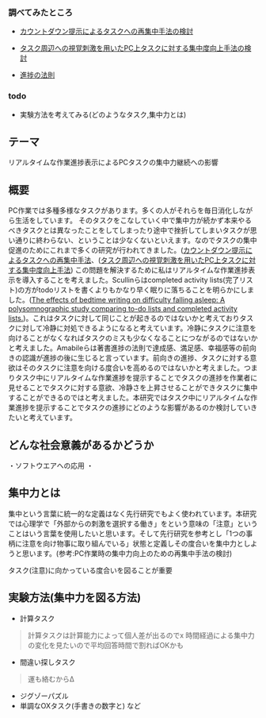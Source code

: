 ### 調べてみたところ
* [カウントダウン提示によるタスクへの再集中手法の検討](https://dl.nkmr-lab.org/papers/322)
* [タスク周辺への視覚刺激を用いたPC上タスクに対する集中度向上手法の検討](https://dl.nkmr-lab.org/papers/333)

* [進捗の法則](
https://books.google.co.jp/books?hl=ja&lr=lang_ja|lang_en&id=7YgGqk3pD3oC&oi=fnd&pg=PP8&dq=The+Progress+Principle,+2011&ots=8mYedT-QDT&sig=gKt9PSpAbv49mapSeq47W_kWpd0#v=onepage&q&f=false)

### todo
<!-- - これまで行われてきた集中力研究について調べる -->
<!-- - なぜ作業進捗表示が集中力につながるか示す(冷静さはいけた) -->
<!-- - この研究の社会的意義について考える -->
<!-- - 研究の概要をきちんと論理立てできるように考える -->
<!-- - whyで問うてみる -->
- 実験方法を考えてみる(どのようなタスク,集中力とは)
<!-- - 冷静、モチベーションがなぜ集中力につながるか -->
<!-- - 注意とは何か -->

## テーマ
リアルタイムな作業進捗表示によるPCタスクの集中力継続への影響

## 概要
PC作業では多種多様なタスクがあります。多くの人がそれらを毎日消化しながら生活をしています。
そのタスクをこなしていく中で集中力が続かず本来やるべきタスクとは異なったことをしてしまったり途中で挫折してしまいタスクが思い通りに終わらない、ということは少なくないといえます。なのでタスクの集中促進のためにこれまで多くの研究が行われてきました。([カウントダウン提示によるタスクへの再集中手法](https://dl.nkmr-lab.org/papers/322)、([タスク周辺への視覚刺激を用いたPC上タスクに対する集中度向上手法](https://dl.nkmr-lab.org/papers/333))
この問題を解決するために私はリアルタイムな作業進捗表示を導入することを考えました。Scullinらはcompleted activity lists(完了リスト)の方がtodoリストを書くよりもかなり早く眠りに落ちることを明らかにしました。([The effects of bedtime writing on difficulty falling asleep: A polysomnographic study comparing to-do lists and completed activity lists.](https://psycnet.apa.org/doiLanding?doi=10.1037%2Fxge0000374))。これはタスクに対して同じことが起きるのではないかと考えておりタスクに対して冷静に対処できるようになると考えています。冷静にタスクに注意を向けることがなくなればタスクのミスも少なくなることにつながるのではないかと考えました。Amabileらは著書進捗の法則で達成感、満足感、幸福感等の前向きの認識が進捗の後に生じると言っています。前向きの進捗、タスクに対する意欲はそのタスクに注意を向ける度合いを高めるのではないかと考えました。つまりタスク中にリアルタイムな作業進捗を提示することでタスクの進捗を作業者に見せることでタスクに対する意欲、冷静さを上昇させることができタスクに集中することができるのではと考えました。本研究ではタスク中にリアルタイムな作業進捗を提示することでタスクの進捗にどのような影響があるのか検討していきたいと考えています。

## どんな社会意義があるかどうか
・ソフトウエアへの応用
・

## 集中力とは
集中という言葉に統一的な定義はなく先行研究でもよく使われています。本研究では心理学で「外部からの刺激を選択する働き」をという意味の「注意」ということはいう言葉を使用したいと思います。そして先行研究を参考とし「1つの事柄に注意を向け物事に取り組んでいる」状態と定義しその度合いを集中力としようと思います。(参考:PC作業時の集中力向上のための再集中手法の検討)

タスク(注意)に向かっている度合いを図ることが重要

## 実験方法(集中力を図る方法)

- 計算タスク
> 計算タスクは計算能力によって個人差が出るのでx
> 時間経過による集中力の変化を見たいので平均回答時間で割ればOKかも
- 間違い探しタスク
> 運も絡むからΔ
- ジグゾーパズル
- 単調なOXタスク(手書きの数字と)
など
